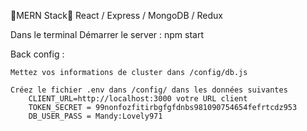 🚨MERN Stack🚨
React / Express / MongoDB / Redux

Dans le terminal
Démarrer le server : npm start

Back config :

    Mettez vos informations de cluster dans /config/db.js

    Créez le fichier .env dans /config/ dans les données suivantes
        CLIENT_URL=http://localhost:3000 votre URL client
        TOKEN_SECRET = 99nonfozfitirbgfgfdnbs981090754654fefrtcdz953
        DB_USER_PASS = Mandy:Lovely971
